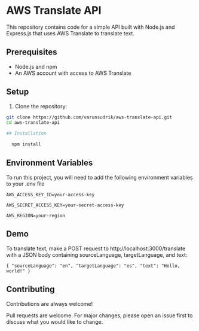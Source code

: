 # AWS Translate API

This repository contains code for a simple API built with Node.js and Express.js that uses AWS Translate to translate text.

## Prerequisites

- Node.js and npm
- An AWS account with access to AWS Translate

## Setup

1. Clone the repository:

```bash
git clone https://github.com/varunsudrik/aws-translate-api.git
cd aws-translate-api

## Installation

  npm install 
```
    
## Environment Variables

To run this project, you will need to add the following environment variables to your .env file

`AWS_ACCESS_KEY_ID=your-access-key`
  
`AWS_SECRET_ACCESS_KEY=your-secret-access-key`

`AWS_REGION=your-region`

## Demo

To translate text, make a POST request to http://localhost:3000/translate with a JSON body containing sourceLanguage, targetLanguage, and text:


`{
    "sourceLanguage": "en",
    "targetLanguage": "es",
    "text": "Hello, world!"
}`


## Contributing

Contributions are always welcome!

Pull requests are welcome. For major changes, please open an issue first to discuss what you would like to change.


